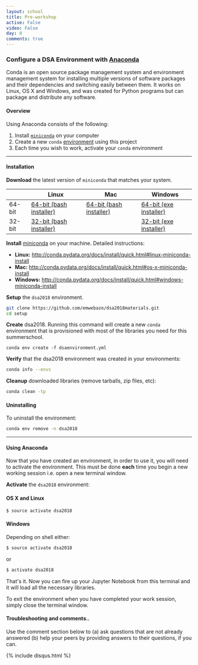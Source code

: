 ```yaml
---
layout: school
title: Pre-workshop
active: False
video: False
day: 0
comments: true
---
```


### Configure a DSA Environment with [Anaconda](http://conda.pydata.org/docs)


Conda is an open source package management system and environment management system 
for installing multiple versions of software packages and their dependencies and 
switching easily between them. It works on Linux, OS X and Windows, and was created 
for Python programs but can package and distribute any software.

#### Overview
Using Anaconda consists of the following:

1. Install [`miniconda`](http://conda.pydata.org/miniconda.html) on your computer
2. Create a new `conda` [environment](http://conda.pydata.org/docs/using/envs.html) using this project
3. Each time you wish to work, activate your `conda` environment

---

#### Installation

**Download** the latest version of `miniconda` that matches your system.

|        | Linux | Mac | Windows | 
|--------|-------|-----|---------|
| 64-bit | [64-bit (bash installer)][lin64] | [64-bit (bash installer)][mac64] | [64-bit (exe installer)][win64]
| 32-bit | [32-bit (bash installer)][lin32] |  | [32-bit (exe installer)][win32]

[win64]: https://repo.continuum.io/miniconda/Miniconda3-latest-Windows-x86_64.exe
[win32]: https://repo.continuum.io/miniconda/Miniconda3-latest-Windows-x86.exe
[mac64]: https://repo.continuum.io/miniconda/Miniconda3-latest-MacOSX-x86_64.sh
[lin64]: https://repo.continuum.io/miniconda/Miniconda3-latest-Linux-x86_64.sh
[lin32]: https://repo.continuum.io/miniconda/Miniconda3-latest-Linux-x86.sh

**Install** [miniconda](http://conda.pydata.org/miniconda.html) on your machine. Detailed instructions:

- **Linux:** http://conda.pydata.org/docs/install/quick.html#linux-miniconda-install
- **Mac:** http://conda.pydata.org/docs/install/quick.html#os-x-miniconda-install
- **Windows:** http://conda.pydata.org/docs/install/quick.html#windows-miniconda-install

**Setup** the `dsa2018` environment. 

```sh
git clone https://github.com/emwebaze/dsa2018materials.git
cd setup
```

**Create** dsa2018.  Running this command will create a new `conda` environment that is provisioned with most of the libraries you need for this summerschool.
```
conda env create -f dsaenvironment.yml
```

**Verify** that the dsa2018 environment was created in your environments:

```sh
conda info --envs
```

**Cleanup** downloaded libraries (remove tarballs, zip files, etc):

```sh
conda clean -tp
```

#### Uninstalling 

To uninstall the environment:

```sh
conda env remove -n dsa2018
```

---

#### Using Anaconda

Now that you have created an environment, in order to use it, you will need to activate the environment. This must be done **each** time you begin a new working session i.e. open a new terminal window. 

**Activate** the `dsa2018` environment:

#### OS X and Linux
```sh
$ source activate dsa2018
```
#### Windows
Depending on shell either:
```sh
$ source activate dsa2018
```
or

```sh
$ activate dsa2018
```

That's it. Now you can fire up your Jupyter Notebook from this terminal and it will load all the necessary libraries.

To exit the environment when you have completed your work session, simply close the terminal window.

#### Troubleshooting and comments..

Use the comment section below to (a) ask questions that are not already answered (b) help your peers by providing answers to their questions, if you can. 

{% include disqus.html %}
